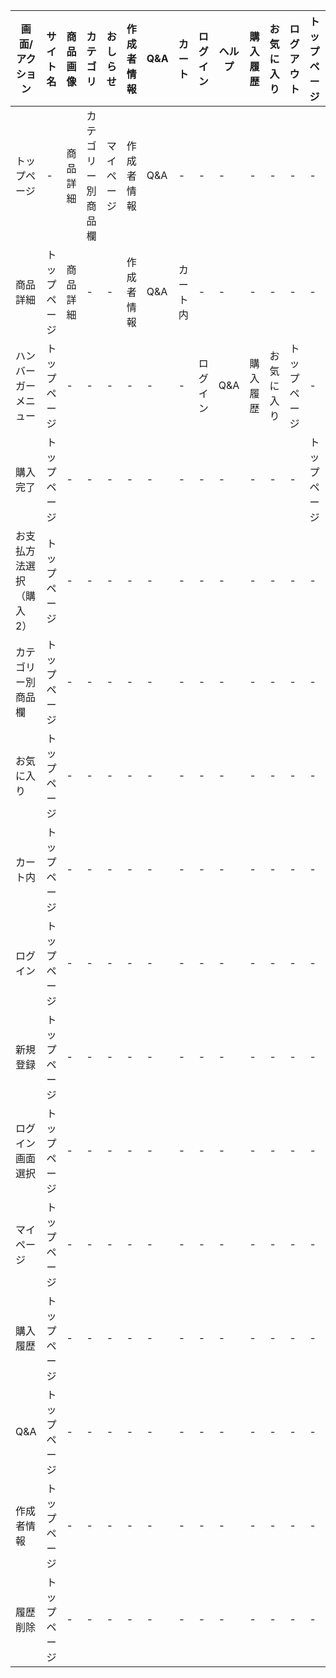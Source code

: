 |画面/アクション|サイト名|商品画像|カテゴリ|おしらせ|作成者情報|Q&A|カート|ログイン|ヘルプ|購入履歴|お気に入り|ログアウト|トップページ|確定|変更|
|---------------|--------|-------|--------|--------|---------|---|------|--------|-----|---------|---------|----------|------------|---|----|
|トップページ|-|商品詳細|カテゴリー別商品欄|マイページ|作成者情報|Q&A|-|-|-|-|-|-|-|-|-|
|商品詳細|トップページ|商品詳細|-|-|作成者情報|Q&A|カート内|-|-|-|-|-|-|
|ハンバーガーメニュー|トップページ|-|-|-|-|-|-|ログイン|Q&A|購入履歴|お気に入り|トップページ|-|
|購入完了|トップページ|-|-|-|-|-|-|-|-|-|-|-|トップページ|
|お支払方法選択（購入2）|トップページ|-|-|-|-|-|-|-|-|-|-|-|-|
|カテゴリー別商品欄|トップページ|-|-|-|-|-|-|-|-|-|-|-|-|
|お気に入り|トップページ|-|-|-|-|-|-|-|-|-|-|-|-|
|カート内|トップページ|-|-|-|-|-|-|-|-|-|-|-|-|
|ログイン|トップページ|-|-|-|-|-|-|-|-|-|-|-|-|
|新規登録|トップページ|-|-|-|-|-|-|-|-|-|-|-|-|
|ログイン画面選択|トップページ|-|-|-|-|-|-|-|-|-|-|-|-|
|マイページ|トップページ|-|-|-|-|-|-|-|-|-|-|-|-|
|購入履歴|トップページ|-|-|-|-|-|-|-|-|-|-|-|-|
|Q&A|トップページ|-|-|-|-|-|-|-|-|-|-|-|-|
|作成者情報|トップページ|-|-|-|-|-|-|-|-|-|-|-|-|
|履歴削除|トップページ|-|-|-|-|-|-|-|-|-|-|-|-|
